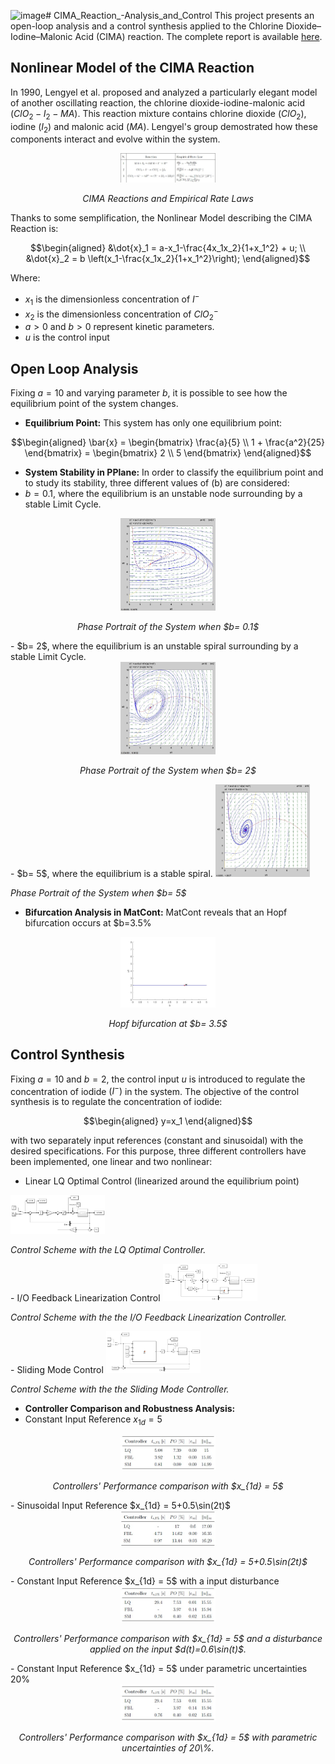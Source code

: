 ![image](https://github.com/user-attachments/assets/7ae22bc1-6a51-4a48-84be-3f29e5c7ede7)# CIMA_Reaction_-Analysis_and_Control
This project presents an open-loop analysis and a control synthesis applied to the Chlorine Dioxide–Iodine–Malonic Acid (CIMA) reaction. 
The complete report is available [here](./CIMA_Reaction_ROMANO.pdf).

## Nonlinear Model of the CIMA Reaction
In 1990, Lengyel et al. proposed and analyzed a particularly elegant model of another oscillating reaction, the chlorine dioxide-iodine-malonic acid $(ClO_2-I_2-MA)$. This reaction mixture contains chlorine dioxide $(ClO_2)$, iodine $(I_2)$ and malonic acid $(MA)$. Lengyel's group demostrated how these components interact and evolve within the system.
<div align="center">
  <img src="./media/Chemical_React.jpg" alt="CIMA Reactions and Empirical Rate Laws" width="30%">
  <p><em>CIMA Reactions and Empirical Rate Laws</em></p>
</div>
Thanks to some semplification, the Nonlinear Model describing the CIMA Reaction is:

```math
\begin{aligned}
&\dot{x}_1 = a-x_1-\frac{4x_1x_2}{1+x_1^2} + u;
\\
&\dot{x}_2 = b \left(x_1-\frac{x_1x_2}{1+x_1^2}\right);
\end{aligned}
```
Where:
- $x_1$ is the dimensionless concentration of $I^-$ 
- $x_2$ is the dimensionless concentration of $ClO_2^-$
- $a >0$ and $b >0$ represent kinetic parameters.
- $u$ is the control input

## Open Loop Analysis 
Fixing $a= 10$ and varying parameter $b$, it is possible to see how the equilibrium point of the system changes.
- **Equilibrium Point:** This system has only one equilibrium point:
 ```math
\begin{aligned}
\bar{x} = \begin{bmatrix}
     \frac{a}{5} \\ 1 + \frac{a^2}{25}
\end{bmatrix} = \begin{bmatrix}
     2 \\ 5
\end{bmatrix}

\end{aligned}
```
- **System Stability in PPlane:** In order to classify the equilibrium point and to study its stability, three different values of \(b\) are considered:
- $b= 0.1$, where the equilibrium is an unstable node surrounding by a stable Limit Cycle.
<div align="center">
  <img src="./media/pplane_b0_1_diag.jpg" alt="Phase Portrait of the System when $b= 0.1$. The trajectories initially diverge from the equilibrium and then they are attracted to the stable limit cycle." width="30%">
  <p><em>Phase Portrait of the System when $b= 0.1$</em></p>
</div>
- $b= 2$, where the equilibrium is an unstable spiral surrounding by a stable Limit Cycle.
<div align="center">
  <img src="./media/pplane_b2_diag.jpg" alt="Phase Portrait of the System when $b= 2$. The trajectories are firstly repelled by the unstable equilibrium, then they are attracted to the stable limit cycle." width="30%">
  <p><em>Phase Portrait of the System when $b= 2$</em></p>
</div>
- $b= 5$, where the equilibrium is a stable spiral. 
  <img src="./media/pplane_b5_diag.jpg" alt="Phase Portrait of the System when $b= 5$. The trajectories are attracted by the stable spiral." width="30%">
  <p><em>Phase Portrait of the System when $b= 5$</em></p>

- **Bifurcation Analysis in MatCont:** MatCont reveals that an Hopf bifurcation occurs at $b=3.5%
<div align="center">
  <img src="./media/matcont_bif.jpg" alt="Hopf bifurcation at $b= 3.5$." width="30%">
  <p><em>Hopf bifurcation at $b= 3.5$</em></p>
</div>

## Control Synthesis 
Fixing $a= 10$ and $b=2$, the control input $u$ is introduced to regulate the concentration of iodide $(I^-)$ in the system. The objective of the control synthesis is to regulate the concentration of iodide:
```math
\begin{aligned}
y=x_1
\end{aligned}
```
with two separately input references (constant and sinusoidal) with the desired specifications. 
For this purpose, three different controllers have been implemented, one linear and two nonlinear:
- Linear LQ Optimal Control (linearized around the equilibrium point)
<img src="./media/LQ_schema.jpg" alt="Control Scheme with the LQ Optimal Controller." width="30%">
  <p><em>Control Scheme with the LQ Optimal Controller.</em></p>
</div>
- I/O Feedback Linearization Control
<img src="./media/FBL_schema.jpg" alt="Control Scheme with the I/O Feedback Linearization Controller." width="30%">
  <p><em>Control Scheme with the the I/O Feedback Linearization Controller.</em></p>
</div>
- Sliding Mode Control
<img src="./media/SM_schema.jpg" alt="Control Scheme with the Sliding Mode Controller." width="30%">
  <p><em>Control Scheme with the the Sliding Mode Controller.</em></p>
</div>

- **Controller Comparison and Robustness Analysis:**
- Constant Input Reference $x_{1d} = 5$
<div align="center">
  <img src="./media/Comparison_const_ref.jpg" alt="Performance comparison of LQ, FBL and SM Controllers with $x_{1d} = 5$ without parametric uncertainties or disturbances." width="30%">
  <p><em>Controllers' Performance comparison with $x_{1d} = 5$ </em></p>
</div> 
- Sinusoidal Input Reference $x_{1d} = 5+0.5\sin(2t)$
<div align="center">
  <img src="./media/Comparison_sin_ref.jpg" alt="Performance comparison of LQ, FBL and SM Controllers with $x_{1d} = 5+0.5\sin(2t)$ without parametric uncertainties or disturbances." width="30%">
  <p><em>Controllers' Performance comparison with $x_{1d} = 5+0.5\sin(2t)$ </em></p>
</div> 
- Constant Input Reference $x_{1d} = 5$ with a input disturbance 
<div align="center">
  <img src="./media/Comparison_dist.jpg" alt="Performance comparison of LQ, FBL and SM Controllers with $x_{1d} = 5$ and a disturbance applied on the input $d(t)=0.6\sin(t)$." width="30%">
  <p><em> Controllers' Performance comparison with $x_{1d} = 5$ and a disturbance applied on the input $d(t)=0.6\sin(t)$. </em></p>
</div> 
- Constant Input Reference $x_{1d} = 5$ under parametric uncertainties 20%
<div align="center">
  <img src="./media/Comparison_dist.jpg" alt="Performance comparison of LQ, FBL and SM Controllers with $x_{1d} = 5$ with parametric uncertainties of 20\%." width="30%">
  <p><em>Controllers' Performance comparison with $x_{1d} = 5$ with parametric uncertainties of 20\%. </em></p>
</div> 
